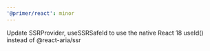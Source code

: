 ```yaml
---
'@primer/react': minor
---
```


Update SSRProvider, useSSRSafeId to use the native React 18 useId() instead of @react-aria/ssr
